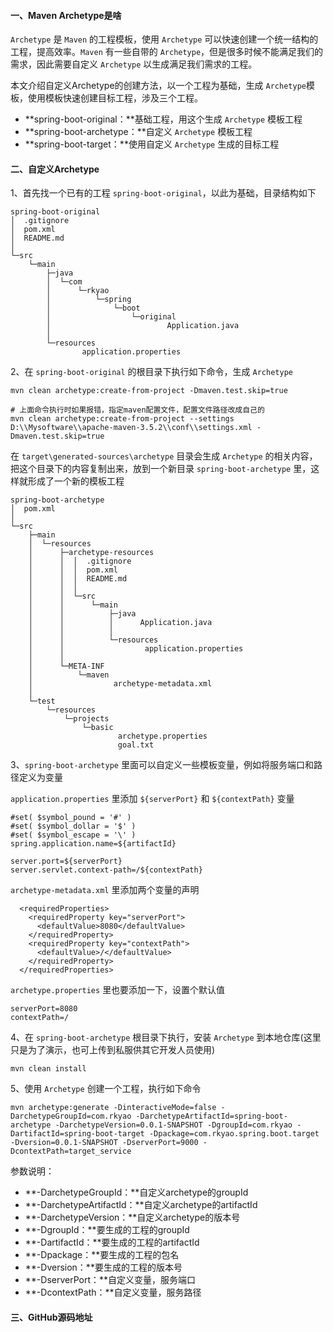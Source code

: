 #### 一、Maven Archetype是啥

`Archetype` 是 `Maven` 的工程模板，使用 `Archetype` 可以快速创建一个统一结构的工程，提高效率。`Maven` 有一些自带的 `Archetype`，但是很多时候不能满足我们的需求，因此需要自定义  `Archetype` 以生成满足我们需求的工程。

本文介绍自定义Archetype的创建方法，以一个工程为基础，生成 `Archetype`模板，使用模板快速创建目标工程，涉及三个工程。

- **spring-boot-original：**基础工程，用这个生成 `Archetype` 模板工程
- **spring-boot-archetype：**自定义 `Archetype` 模板工程
- **spring-boot-target：**使用自定义 `Archetype` 生成的目标工程

#### 二、自定义Archetype

1、首先找一个已有的工程 `spring-boot-original`，以此为基础，目录结构如下

```shell
spring-boot-original
│  .gitignore
│  pom.xml
│  README.md
│  
└─src
    └─main
        ├─java
        │  └─com
        │      └─rkyao
        │          └─spring
        │              └─boot
        │                  └─original
        │                          Application.java
        │                          
        └─resources
                application.properties
```

2、在 `spring-boot-original` 的根目录下执行如下命令，生成 `Archetype`

```shell
mvn clean archetype:create-from-project -Dmaven.test.skip=true

# 上面命令执行时如果报错，指定maven配置文件，配置文件路径改成自己的
mvn clean archetype:create-from-project --settings D:\\Mysoftware\\apache-maven-3.5.2\\conf\\settings.xml -Dmaven.test.skip=true
```

在 `target\generated-sources\archetype` 目录会生成 `Archetype` 的相关内容，把这个目录下的内容复制出来，放到一个新目录 `spring-boot-archetype` 里，这样就形成了一个新的模板工程

```shell
spring-boot-archetype
│  pom.xml
│  
└─src
    ├─main
    │  └─resources
    │      ├─archetype-resources
    │      │  │  .gitignore
    │      │  │  pom.xml
    │      │  │  README.md
    │      │  │  
    │      │  └─src
    │      │      └─main
    │      │          ├─java
    │      │          │      Application.java
    │      │          │      
    │      │          └─resources
    │      │                  application.properties
    │      │                  
    │      └─META-INF
    │          └─maven
    │                  archetype-metadata.xml
    │                  
    └─test
        └─resources
            └─projects
                └─basic
                        archetype.properties
                        goal.txt
```

3、`spring-boot-archetype` 里面可以自定义一些模板变量，例如将服务端口和路径定义为变量

`application.properties`  里添加 `${serverPort}` 和 `${contextPath}` 变量

```shell
#set( $symbol_pound = '#' )
#set( $symbol_dollar = '$' )
#set( $symbol_escape = '\' )
spring.application.name=${artifactId}

server.port=${serverPort}
server.servlet.context-path=/${contextPath}
```

`archetype-metadata.xml` 里添加两个变量的声明

```shell
  <requiredProperties>
    <requiredProperty key="serverPort">
      <defaultValue>8080</defaultValue>
    </requiredProperty>
    <requiredProperty key="contextPath">
      <defaultValue>/</defaultValue>
    </requiredProperty>
  </requiredProperties>
```

`archetype.properties` 里也要添加一下，设置个默认值

```shell
serverPort=8080
contextPath=/
```

4、在 `spring-boot-archetype`  根目录下执行，安装 `Archetype` 到本地仓库(这里只是为了演示，也可上传到私服供其它开发人员使用)

```shell
mvn clean install
```

5、使用  `Archetype`  创建一个工程，执行如下命令

```shell
mvn archetype:generate -DinteractiveMode=false -DarchetypeGroupId=com.rkyao -DarchetypeArtifactId=spring-boot-archetype -DarchetypeVersion=0.0.1-SNAPSHOT -DgroupId=com.rkyao -DartifactId=spring-boot-target -Dpackage=com.rkyao.spring.boot.target -Dversion=0.0.1-SNAPSHOT -DserverPort=9000 -DcontextPath=target_service
```

参数说明：

- **-DarchetypeGroupId：**自定义archetype的groupId
- **-DarchetypeArtifactId：**自定义archetype的artifactId
- **-DarchetypeVersion：**自定义archetype的版本号
- **-DgroupId：**要生成的工程的groupId
- **-DartifactId：**要生成的工程的artifactId
- **-Dpackage：**要生成的工程的包名
- **-Dversion：**要生成的工程的版本号
- **-DserverPort：**自定义变量，服务端口
- **-DcontextPath：**自定义变量，服务路径

#### 三、GitHub源码地址